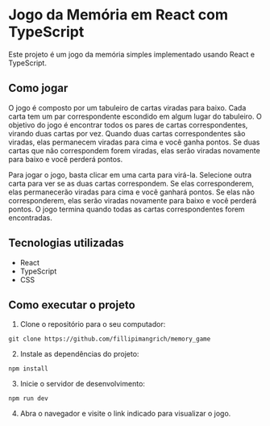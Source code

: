 # Jogo da Memória em React com TypeScript

Este projeto é um jogo da memória simples implementado usando React e TypeScript.

## Como jogar

O jogo é composto por um tabuleiro de cartas viradas para baixo. Cada carta tem um par correspondente escondido em algum lugar do tabuleiro. O objetivo do jogo é encontrar todos os pares de cartas correspondentes, virando duas cartas por vez. Quando duas cartas correspondentes são viradas, elas permanecem viradas para cima e você ganha pontos. Se duas cartas que não correspondem forem viradas, elas serão viradas novamente para baixo e você perderá pontos.

Para jogar o jogo, basta clicar em uma carta para virá-la. Selecione outra carta para ver se as duas cartas correspondem. Se elas corresponderem, elas permanecerão viradas para cima e você ganhará pontos. Se elas não corresponderem, elas serão viradas novamente para baixo e você perderá pontos. O jogo termina quando todas as cartas correspondentes forem encontradas.

## Tecnologias utilizadas

- React
- TypeScript
- CSS

## Como executar o projeto

1. Clone o repositório para o seu computador:
```
git clone https://github.com/fillipimangrich/memory_game
```

2. Instale as dependências do projeto:
```
npm install
```

3. Inicie o servidor de desenvolvimento:
```
npm run dev
```

4. Abra o navegador e visite o link indicado para visualizar o jogo.

